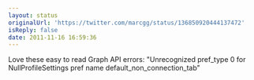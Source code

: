 ```yaml
---
layout: status
originalUrl: 'https://twitter.com/marcgg/status/136850920444137472'
isReply: false
date: 2011-11-16 16:59:36
---
```


Love these easy to read Graph API errors: "Unrecognized pref_type 0 for NullProfileSettings pref name default_non_connection_tab"
